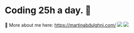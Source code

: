 # Coding 25h a day. 🤍
💬 More about me here: https://martinabdulghni.com/
<img src="https://github-readme-stats.vercel.app/api?username=martinabdulghni&show_icons=true&theme=tokyonight">
<img src="https://github-readme-stats.vercel.app/api/top-langs/?username=martinabdulghni&layout=compact">



